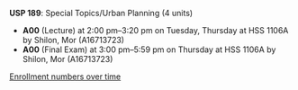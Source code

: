**USP 189**: Special Topics/Urban Planning (4 units)

- **A00** (Lecture) at 2:00 pm–3:20 pm on Tuesday, Thursday at HSS 1106A by Shilon, Mor (A16713723)
- **A00** (Final Exam) at 3:00 pm–5:59 pm on Thursday at HSS 1106A by Shilon, Mor (A16713723)

[Enrollment numbers over time](./USP189.tsv)
